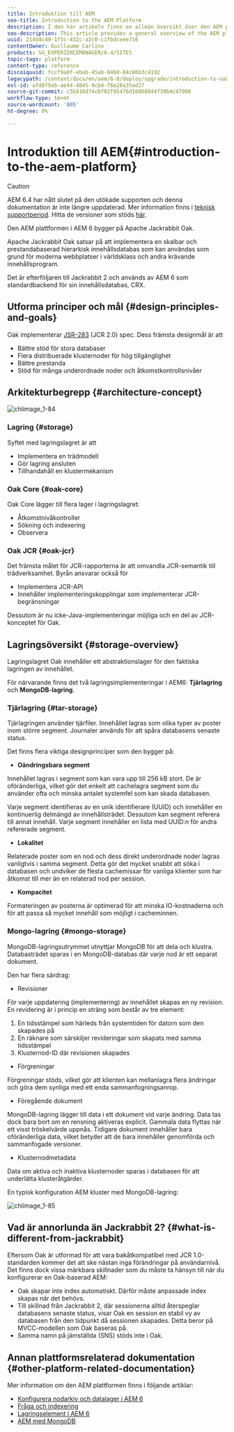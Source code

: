 ```yaml
---
title: Introduktion till AEM
seo-title: Introduction to the AEM Platform
description: I den här artikeln finns en allmän översikt över den AEM plattformen och dess viktigaste komponenter.
seo-description: This article provides a general overview of the AEM platform and its most important components.
uuid: 214d4c49-1f5c-432c-a2c0-c1fbdceee716
contentOwner: Guillaume Carlino
products: SG_EXPERIENCEMANAGER/6.4/SITES
topic-tags: platform
content-type: reference
discoiquuid: fccf9a0f-ebab-45ab-8460-84c86b3c4192
legacypath: /content/docs/en/aem/6-0/deploy/upgrade/introduction-to-oak
exl-id: afd8f9ab-ae44-4845-9cb4-f6e28a35ad27
source-git-commit: c5b816d74c6f02f85476d16868844f39b4c47996
workflow-type: tm+mt
source-wordcount: '805'
ht-degree: 0%

---
```


# Introduktion till AEM{#introduction-to-the-aem-platform}

>[!CAUTION]
>
>AEM 6.4 har nått slutet på den utökade supporten och denna dokumentation är inte längre uppdaterad. Mer information finns i [teknisk supportperiod](https://helpx.adobe.com/support/programs/eol-matrix.html). Hitta de versioner som stöds [här](https://experienceleague.adobe.com/docs/).

Den AEM plattformen i AEM 6 bygger på Apache Jackrabbit Oak.

Apache Jackrabbit Oak satsar på att implementera en skalbar och prestandabaserad hierarkisk innehållsdatabas som kan användas som grund för moderna webbplatser i världsklass och andra krävande innehållsprogram.

Det är efterföljaren till Jackrabbit 2 och används av AEM 6 som standardbackend för sin innehållsdatabas, CRX.

## Utforma principer och mål {#design-principles-and-goals}

Oak implementerar [JSR-283](https://www.day.com/day/en/products/jcr/jsr-283.html) (JCR 2.0) spec. Dess främsta designmål är att

* Bättre stöd för stora databaser
* Flera distribuerade klusternoder för hög tillgänglighet
* Bättre prestanda
* Stöd för många underordnade noder och åtkomstkontrollsnivåer

## Arkitekturbegrepp {#architecture-concept}

![chlimage_1-84](assets/chlimage_1-84.png)

### Lagring {#storage}

Syftet med lagringslagret är att

* Implementera en trädmodell
* Gör lagring ansluten
* Tillhandahåll en klustermekanism

### Oak Core {#oak-core}

Oak Core lägger till flera lager i lagringslagret:

* Åtkomstnivåkontroller
* Sökning och indexering
* Observera

### Oak JCR {#oak-jcr}

Det främsta målet för JCR-rapporterna är att omvandla JCR-semantik till trädverksamhet. Byrån ansvarar också för

* Implementera JCR-API
* Innehåller implementeringskopplingar som implementerar JCR-begränsningar

Dessutom är nu icke-Java-implementeringar möjliga och en del av JCR-konceptet för Oak.

## Lagringsöversikt {#storage-overview}

Lagringslagret Oak innehåller ett abstraktionslager för den faktiska lagringen av innehållet.

För närvarande finns det två lagringsimplementeringar i AEM6: **Tjärlagring** och **MongoDB-lagring**.

### Tjärlagring {#tar-storage}

Tjärlagringen använder tjärfiler. Innehållet lagras som olika typer av poster inom större segment. Journaler används för att spåra databasens senaste status.

Det finns flera viktiga designprinciper som den bygger på:

* **Oändringsbara segment**

Innehållet lagras i segment som kan vara upp till 256 kB stort. De är oföränderliga, vilket gör det enkelt att cachelagra segment som du använder ofta och minska antalet systemfel som kan skada databasen.

Varje segment identifieras av en unik identifierare (UUID) och innehåller en kontinuerlig delmängd av innehållsträdet. Dessutom kan segment referera till annat innehåll. Varje segment innehåller en lista med UUID:n för andra refererade segment.

* **Lokalitet**

Relaterade poster som en nod och dess direkt underordnade noder lagras vanligtvis i samma segment. Detta gör det mycket snabbt att söka i databasen och undviker de flesta cachemissar för vanliga klienter som har åtkomst till mer än en relaterad nod per session.

* **Kompacitet**

Formateringen av posterna är optimerad för att minska IO-kostnaderna och för att passa så mycket innehåll som möjligt i cacheminnen.

### Mongo-lagring {#mongo-storage}

MongoDB-lagringsutrymmet utnyttjar MongoDB för att dela och klustra. Databasträdet sparas i en MongoDB-databas där varje nod är ett separat dokument.

Den har flera särdrag:

* Revisioner

För varje uppdatering (implementering) av innehållet skapas en ny revision. En revidering är i princip en sträng som består av tre element:

1. En tidsstämpel som härleds från systemtiden för datorn som den skapades på
1. En räknare som särskiljer revideringar som skapats med samma tidsstämpel
1. Klusternod-ID där revisionen skapades

* Förgreningar

Förgreningar stöds, vilket gör att klienten kan mellanlagra flera ändringar och göra dem synliga med ett enda sammanfogningsanrop.

* Föregående dokument

MongoDB-lagring lägger till data i ett dokument vid varje ändring. Data tas dock bara bort om en rensning aktiveras explicit. Gammala data flyttas när ett visst tröskelvärde uppnås. Tidigare dokument innehåller bara oföränderliga data, vilket betyder att de bara innehåller genomförda och sammanfogade versioner.

* Klusternodmetadata

Data om aktiva och inaktiva klusternoder sparas i databasen för att underlätta klusteråtgärder.

En typisk konfiguration AEM kluster med MongoDB-lagring:

![chlimage_1-85](assets/chlimage_1-85.png)

## Vad är annorlunda än Jackrabbit 2? {#what-is-different-from-jackrabbit}

Eftersom Oak är utformad för att vara bakåtkompatibel med JCR 1.0-standarden kommer det att ske nästan inga förändringar på användarnivå. Det finns dock vissa märkbara skillnader som du måste ta hänsyn till när du konfigurerar en Oak-baserad AEM:

* Oak skapar inte index automatiskt. Därför måste anpassade index skapas när det behövs.
* Till skillnad från Jackrabbit 2, där sessionerna alltid återspeglar databasens senaste status, visar Oak en session en stabil vy av databasen från den tidpunkt då sessionen skapades. Detta beror på MVCC-modellen som Oak baseras på.
* Samma namn på jämställda (SNS) stöds inte i Oak.

## Annan plattformsrelaterad dokumentation {#other-platform-related-documentation}

Mer information om den AEM plattformen finns i följande artiklar:

* [Konfigurera nodarkiv och datalager i AEM 6](/help/sites-deploying/data-store-config.md)
* [Fråga och indexering](/help/sites-deploying/queries-and-indexing.md)
* [Lagringselement i AEM 6](/help/sites-deploying/storage-elements-in-aem-6.md)
* [AEM med MongoDB](/help/sites-deploying/aem-with-mongodb.md)
